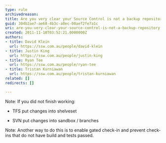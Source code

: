 ```yaml
---
type: rule
archivedreason: 
title: Are you very clear your Source Control is not a backup repository?
guid: 304b2ae7-ae68-4b3c-a8ec-00aef2fe7a1c
uri: are-you-very-clear-your-source-control-is-not-a-backup-repository
created: 2011-11-18T03:52:21.0000000Z
authors:
- title: David Klein
  url: https://ssw.com.au/people/david-klein
- title: Justin King
  url: https://ssw.com.au/people/justin-king
- title: Ryan Tee
  url: https://ssw.com.au/people/ryan-tee
- title: Tristan Kurniawan
  url: https://ssw.com.au/people/tristan-kurniawan
related: []
redirects: []

---
```



​Note&#58; If you&#160;did not finish&#160;working&#58;<br><ul><li>TFS put changes into shelveset </li>
<li>SVN put changes into sandbox / branches </li></ul>
Note&#58; Another way to do this is to enable gated check-in and prevent check-ins that do not have build and tests passed. 
<br><excerpt class='endintro'></excerpt><br>



